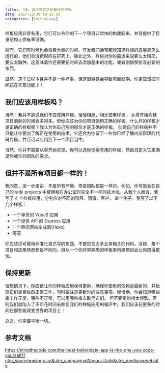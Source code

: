 ```yaml
---
title: 「译」自己写的才是最好的样板
date: 2017-10-30 14:13:56
categories: [technology]
---
```


样板应用非常有用，它们可以令你的下一个项目非常快的构建起来，并且提供了目录结构让你有章可循。

然而，它们有时候也会浪费大量的时间。开发者们通常都想知道样板的底层是怎么运行的，他们会浪费时间在研究上。除此之外，样板对你的需求来说要么太精简，要么太臃肿，这意味着你还需要花时间去添加基本的功能，或者删除那些没必要的东西。

显然，这个过程本身并不是一件坏事，但这很容易会导致项目延期。你更应该把时间花在实现功能上！

## 我们应该用样板吗？

当然！我并不是说我们不应该用样板。恰恰相反，相比使用样板 ，从零开始构建项目消耗的时间会多得多。但你应该为你的项目使用正确的样板。什么样的样板才是正确的样板呢？我认为你自己写的那份才是正确的样板。 创建自己的样板并不只是让你更加了解正在使用的技术，它还会为你留下一些你已经了解内部原理的代码片段，并且可以应用到下一个项目当中。

当然，你并不需要从零开始实现。你可以选你觉得有用的样板，然后自定义它来满足你或你的团队的需求。

## 但并不是所有项目都一样的！

我同意，进一步来讲，不是所有环境、项目团队都是一样的。例如，你可能会在自己的 side projects 中使用和在办公室时完全不一样的技术栈。从我个人而言，我写了 4 个样板应用，分别应对不同的项目、同事、客户。 举个例子，我写了以下几个样板：

- 一个单页的 VueJS 应用
- 一个提供 API 的 Express 应用
- 一个静态网站生成器(Hexo)
- 等等

你应该尽可能地标准化自己写的东西，不要包含太多业务相关的代码。没错，每个项目和应用场景都是不同的，但从一个你非常熟悉的样板来构建项目会让你跑得更快。

## 保持更新

理想情况下，你应该让你的样板应用保持更新，确保你使用的依赖是最新的，并检查它们是否依然正常工作，同时要注意更新时的注意事项。慢慢地，你会知道哪些库工作正常，哪些不正常，可以用哪些库去取代它们。
但不要更新得太频繁，否则我们就陷入了不断花时间去修复我们的样板应用的循环中。我们应该花更多的时间在那些能改变世界的项目上！

总之，你需要平衡一切。

## 参考文档
https://mindthecode.com/the-best-boilerplate-app-is-the-one-you-code-yourself/?utm_source=wanqu.co&utm_campaign=Wanqu+Daily&utm_medium=website
